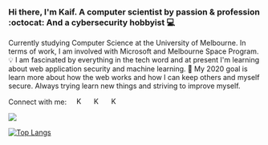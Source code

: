 ### Hi there, I'm Kaif. A computer scientist by passion & profession :octocat: And a cybersecurity hobbyist 💻

Currently studying Computer Science at the University of Melbourne. In terms of work, I am involved with Microsoft and Melbourne Space Program. 💡 I am fascinated by everything in the tech word and at present I'm learning about web application security and machine learning. 🎯 My 2020 goal is learn more about how the web works and how I can keep others and myself secure. Always trying learn new things and striving to improve myself.

Connect with me:  &nbsp; &nbsp;
[<img alt="Kaif-Ahsan | LinkedIn" width="15px" src="https://cdn.jsdelivr.net/npm/simple-icons@v3/icons/linkedin.svg" />][linkedin] &nbsp; &nbsp;
[<img alt="Kaif-Ahsan | Twitter" width="15px" src="https://cdn.jsdelivr.net/npm/simple-icons@3.6.0/icons/twitter.svg" />][twitter] &nbsp; &nbsp;
[<img alt="Kaif-Ahsan | Email" width="15px" src="https://cdn.jsdelivr.net/npm/simple-icons@3.6.0/icons/gmail.svg" />][email] &nbsp; &nbsp;

<a href="https://github.com/verbal-noun">
  <img align="center" src="https://github-readme-stats.vercel.app/api?username=verbal-noun&hide=issues,stars&count_private=true&show_icons=true&theme=tokyonight&include_all_commits=1"/>
</a>

[![Top Langs](https://github-readme-stats.vercel.app/api/top-langs/?username=verbal-noun&layout=compact&count_private=true&langs_count=6&theme=tokyonight)](https://github.com/verbal-noun)


[linkedin]: https://www.linkedin.com/in/kaif-ahsan/
[email]: mailto:thats.kaif@gmail.com
[twitter]: https://twitter.com/KaifAhsan1
